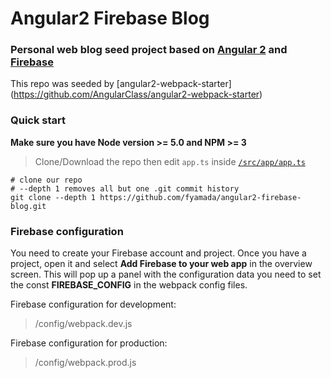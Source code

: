 # Angular2 Firebase Blog
### Personal web blog seed project based on [Angular 2](https://angular.io) and [Firebase](https://firebase.google.com/) 

This repo was seeded by [angular2-webpack-starter] (https://github.com/AngularClass/angular2-webpack-starter)

### Quick start
**Make sure you have Node version >= 5.0 and NPM >= 3**
> Clone/Download the repo then edit `app.ts` inside [`/src/app/app.ts`](/src/app/app.ts)

```
# clone our repo
# --depth 1 removes all but one .git commit history
git clone --depth 1 https://github.com/fyamada/angular2-firebase-blog.git
```

### Firebase configuration
You need to create your Firebase account and project. Once you have a project, open it and select **Add Firebase to your web app** in the overview screen.
This will pop up a panel with the configuration data you need to set the const **FIREBASE_CONFIG** in the webpack config files.

Firebase configuration for development: 

> /config/webpack.dev.js

Firebase configuration for production:

> /config/webpack.prod.js
